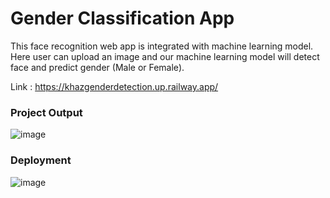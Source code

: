 # Gender Classification App

This face recognition web app is integrated with machine learning model. Here user can upload an image and our machine learning model will detect face and predict gender (Male or Female).

Link : https://khazgenderdetection.up.railway.app/ 

### Project Output
![image](https://user-images.githubusercontent.com/75901421/184639833-dea8343f-f0aa-4221-bf9d-29c2948634f1.png)

### Deployment
![image](https://user-images.githubusercontent.com/75901421/184639715-7b4ba26c-6fb8-4157-8819-233b06dedb77.png)
